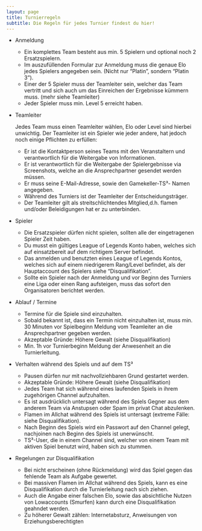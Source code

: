 ```yaml
---
layout: page
title: Turnierregeln
subtitle: Die Regeln für jedes Turnier findest du hier!
---
```


* Anmeldung
  * Ein komplettes Team besteht aus min. 5 Spielern und optional noch 2 Ersatzspielern.
  * Im auszufüllenden Formular zur Anmeldung muss die genaue Elo jedes Spielers angegeben sein. (Nicht nur “Platin”, sondern “Platin 3”).
  * Einer der 5 Spieler muss der Teamleiter sein, welcher das Team vertritt und sich auch um das Einreichen der Ergebnisse kümmern muss. (mehr siehe Teamleiter)
  * Jeder Spieler muss min. Level 5 erreicht haben.

* Teamleiter

   Jedes Team muss einen Teamleiter wählen, Elo oder Level sind hierbei unwichtig. Der Teamleiter ist ein Spieler wie jeder andere, hat jedoch noch einige Pflichten zu erfüllen:

  * Er ist die Kontaktperson seines Teams mit den Veranstaltern und verantwortlich für die Weitergabe von Informationen.
  * Er ist verantwortlich für die Weitergabe der Spielergebnisse via Screenshots, welche an die Ansprechpartner gesendet werden müssen.
  * Er muss seine E-Mail-Adresse, sowie den Gamekeller-TS³- Namen angegeben.
  * Während des Turniers ist der Teamleiter der Entscheidungsträger.
  * Der Teamleiter gilt als streitschlichtendes Mitglied,d.h. flamen und/oder Beleidigungen hat er zu unterbinden.

* Spieler
  * Die Ersatzspieler dürfen nicht spielen, sollten alle der  eingetragenen Spieler Zeit haben.
  * Du musst ein gültiges League of Legends Konto haben, welches sich auf einsatzbereit auf dem richtigem Server befindet.
  * Das anmelden und benutzten eines League of Legends Kontos, welches sich auf einem niedrigerem Rang/Level befindet, als der Hauptaccount des Spielers siehe “Disqualifikation”.
  * Sollte ein Spieler nach der Anmeldung und vor Beginn des Turniers eine Liga oder einen Rang aufsteigen, muss das sofort den Organisatoren berichtet werden.

* Ablauf / Termine

  * Termine für die Spiele sind einzuhalten.
  * Sobald bekannt ist, dass ein Termin nicht einzuhalten ist, muss min. 30 Minuten vor Spielbeginn Meldung vom Teamleiter an die Ansprechpartner gegeben werden.
  * Akzeptable Gründe: Höhere Gewalt (siehe Disqualifikation)
  * Min. 1h vor Turnierbeginn Meldung der Anwesenheit an die Turnierleitung.

* Verhalten während des Spiels und auf dem TS³

  * Pausen dürfen nur mit nachvollziehbaren Grund gestartet werden.
  * Akzeptable Gründe: Höhere Gewalt (siehe Disqualifikation)
  * Jedes Team hat sich während eines laufenden Spiels in ihrem zugehörigen Channel aufzuhalten.
  * Es ist ausdrücklich untersagt während des Spiels Gegner aus dem anderem Team via Anstupsen oder Spam im privat Chat abzulenken.
  * Flamen im Allchat während des Spiels ist untersagt (extreme Fälle: siehe Disqualifikation).
  * Nach Beginn des Spiels wird ein Passwort auf den Channel gelegt, nachjoinen nach Beginn des Spiels ist unerwünscht.
  * TS³-User, die in einem Channel sind, welcher von einem Team mit aktiven Spiel benutzt wird, haben sich zu stummen.


* Regelungen zur Disqualifikation

  * Bei nicht erscheinen (ohne Rückmeldung) wird das Spiel gegen das fehlende Team als Aufgabe gewertet.
  * Bei massiven Flamen im Allchat während des Spiels, kann es eine Disqualifikation durch die Turnierleitung nach sich ziehen.
  * Auch die Angabe einer falschen Elo, sowie das absichtliche Nutzen von Lowaccounts (Smurfen) kann durch eine Disqualifikation geahndet werden.
  * Zu höherer Gewalt zählen: Internetabsturz, Anweisungen von Erziehungsberechtigten
